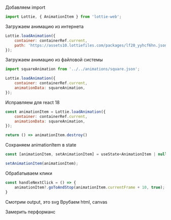 
Добавляем import
```javascript
import Lottie, { AnimationItem } from 'lottie-web';
```

Загружаем анимацию из интернета
```javascript
Lottie.loadAnimation({
    container: containerRef.current,
    path: 'https://assets10.lottiefiles.com/packages/lf20_yyhcf6hn.json'
});
```

Загружаем анимацию из файловой системы


```javascript
import squareAnimation from '../../animations/square.json';

Lottie.loadAnimation({
    container: containerRef.current,
    animationData: squareAnimation,
});
```

Исправляем для react 18

```javascript
const animationItem = Lottie.loadAnimation({
    container: containerRef.current,
    animationData: squareAnimation,
});

return () => animationItem.destroy()
```

Сохраняем animationItem в state

```javascript
const [animationItem, setAnimationItem] = useState<AnimationItem | null>(null);

setAnimationItem(animationItem);
```


Обрабатываем клики

```javascript
const handleNextClick = () => {
    animationItem?.goToAndStop(animationItem.currentFrame + 10, true);
}
```

Смотрим output, это svg
Врубаем html, canvas

Замерить перформанс